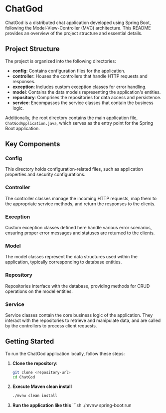 # ChatGod

ChatGod is a distributed chat application developed using Spring Boot, following the Model-View-Controller (MVC) architecture. This README provides an overview of the project structure and essential details.

## Project Structure

The project is organized into the following directories:

- **config**: Contains configuration files for the application.
- **controller**: Houses the controllers that handle HTTP requests and responses.
- **exception**: Includes custom exception classes for error handling.
- **model**: Contains the data models representing the application's entities.
- **repository**: Comprises the repositories for data access and persistence.
- **service**: Encompasses the service classes that contain the business logic.

Additionally, the root directory contains the main application file, `ChatGodApplication.java`, which serves as the entry point for the Spring Boot application.

## Key Components

### Config
This directory holds configuration-related files, such as application properties and security configurations.

### Controller
The controller classes manage the incoming HTTP requests, map them to the appropriate service methods, and return the responses to the clients.

### Exception
Custom exception classes defined here handle various error scenarios, ensuring proper error messages and statuses are returned to the clients.

### Model
The model classes represent the data structures used within the application, typically corresponding to database entities.

### Repository
Repositories interface with the database, providing methods for CRUD operations on the model entities.

### Service
Service classes contain the core business logic of the application. They interact with the repositories to retrieve and manipulate data, and are called by the controllers to process client requests.

## Getting Started

To run the ChatGod application locally, follow these steps:

1. **Clone the repository**:
   ```sh
   git clone <repository-url>
   cd ChatGod
   ```
 2. **Execute Maven clean install**
    ```sh
    ./mvnw clean install
    ```
 3.  **Run the application like this**
    ```sh
   ./mvnw spring-boot:run
   ```
